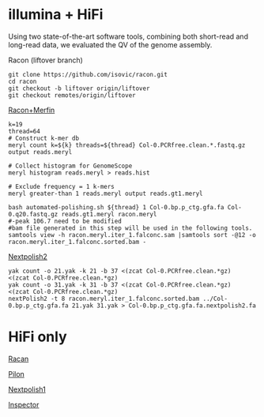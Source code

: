 # illumina + HiFi   

Using two state-of-the-art software tools, combining both short-read and long-read data, we evaluated the QV of the genome assembly.   

Racon (liftover branch)  
```
git clone https://github.com/isovic/racon.git
cd racon
git checkout -b liftover origin/liftover
git checkout remotes/origin/liftover
```
[Racon+Merfin](https://github.com/arangrhie/T2T-Polish/tree/master/automated_polishing)
```
k=19
thread=64
# Construct k-mer db
meryl count k=${k} threads=${thread} Col-0.PCRfree.clean.*.fastq.gz output reads.meryl

# Collect histogram for GenomeScope
meryl histogram reads.meryl > reads.hist

# Exclude frequency = 1 k-mers
meryl greater-than 1 reads.meryl output reads.gt1.meryl

bash automated-polishing.sh ${thread} 1 Col-0.bp.p_ctg.gfa.fa Col-0.q20.fastq.gz reads.gt1.meryl racon.meryl
#-peak 106.7 need to be modified
#bam file generated in this step will be used in the following tools.
samtools view -h racon.meryl.iter_1.falconc.sam |samtools sort -@12 -o racon.meryl.iter_1.falconc.sorted.bam -
```
[Nextpolish2](https://github.com/Nextomics/NextPolish2)
```
yak count -o 21.yak -k 21 -b 37 <(zcat Col-0.PCRfree.clean.*gz)  <(zcat Col-0.PCRfree.clean.*gz)
yak count -o 31.yak -k 31 -b 37 <(zcat Col-0.PCRfree.clean.*gz)  <(zcat Col-0.PCRfree.clean.*gz)
nextPolish2 -t 8 racon.meryl.iter_1.falconc.sorted.bam ../Col-0.bp.p_ctg.gfa.fa 21.yak 31.yak > Col-0.bp.p_ctg.gfa.fa.nextpolish2.fa
```

# HiFi only

[Racan](https://github.com/lbcb-sci/racon)

[Pilon](https://github.com/broadinstitute/pilon)

[Nextpolish1](https://github.com/Nextomics/NextPolish)

[Inspector](https://github.com/Maggi-Chen/Inspector)
